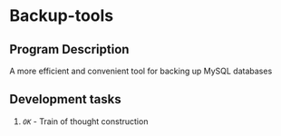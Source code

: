 # Backup-tools

## Program Description
A more efficient and convenient tool for backing up MySQL databases

## Development tasks
1. _`OK`_ - Train of thought construction


